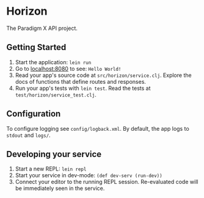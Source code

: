 # Horizon

The Paradigm X API project.

## Getting Started

1. Start the application: `lein run`
2. Go to [localhost:8080](http://localhost:8080/) to see: `Hello World!`
3. Read your app's source code at `src/horizon/service.clj`. Explore the docs of functions
   that define routes and responses.
4. Run your app's tests with `lein test`. Read the tests at `test/horizon/service_test.clj`.

## Configuration

To configure logging see `config/logback.xml`. By default, the app logs to `stdout` and `logs/`.

## Developing your service

1. Start a new REPL: `lein repl`
2. Start your service in dev-mode: `(def dev-serv (run-dev))`
3. Connect your editor to the running REPL session.
   Re-evaluated code will be immediately seen in the service.

